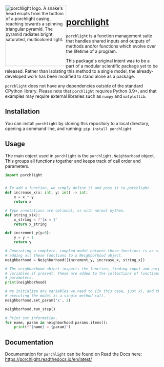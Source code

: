 <img src="docs/source/porchlight_logo.gif" width="200" height="200" alt="porchlight logo. A snake's head erupts from the bottom of a porchlight casing, reaching towards a spinning triangular pyramid. The pyramid radiates bright, saturated, multicolored light." style="float:left" />

[porchlight](https://porchlight.readthedocs.io/en/latest/)
==========

`porchlight` is a function management suite that handles shared inputs and
outputs of methods and/or functions which evolve over the lifetime of a program.

This package's original intent was to be a part of a modular scientific package
yet to be released. Rather than isolating this method to a single model, the
already-developed work has been modified to stand alone as a package.

`porchlight` does not have any dependencies outside of the standard CPython
library. Please note that `porchlight` requires Python 3.9\+, and that examples
may require external libraries such as `numpy` and `matplotlib`.

Installation
------------

You can install `porchlight` by cloning this repository to a local directory,
opening a command line, and running:
```pip install porchlight```

Usage
-----

The main object used in `porchlight` is the `porchlight.Neighborhood` object.
This groups all functions together and keeps track of call order and
parameters.

```python
import porchlight


# To add a function, we simply define it and pass it to porchlight.
def increase_x(x: int, y: int) -> int:
    x = x * y
    return x

# Type annotations are optional, as with normal python.
def string_x(x):
    x_string = f"{x = }"
    return x_string

def increment_y(y=0):
    y = y + 1
    return y

# Generating a complete, coupled model between these functions is as simple as
# adding all these functions to a Neighborhood object.
neighborhood = Neighborhood([increment_y, increase_x, string_x])

# The neighborhood object inspects the function, finding input and output
# variables if present. These are added to the collections of functions and
# parameters.
print(neighborhood)

# We initialize any variables we need to (in this case, just x), and then
# executing the model is a single method call.
neighborhood.set_param('x', 2)

neighborhood.run_step()

# Print out information.
for name, param in neighborhood.params.items():
    print(f"{name} = {param}")
```

Documentation
-----------

Documentation for `porchlight` can be found on Read the Docs here: https://porchlight.readthedocs.io/en/latest/
